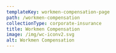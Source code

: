 ```yaml
---
templateKey: workmen-compensation-page
path: /workmen-compensation
collectionType: corporate-insurance
title: Workmen Compensation
image: /img/wc-iconv2.svg
alt: Workmen Compensation
---
```


